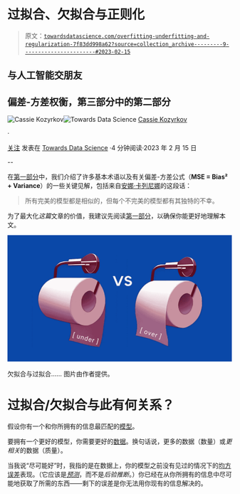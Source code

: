 # 过拟合、欠拟合与正则化

> 原文：[`towardsdatascience.com/overfitting-underfitting-and-regularization-7f83dd998a62?source=collection_archive---------9-----------------------#2023-02-15`](https://towardsdatascience.com/overfitting-underfitting-and-regularization-7f83dd998a62?source=collection_archive---------9-----------------------#2023-02-15)

## 与人工智能交朋友

## 偏差-方差权衡，第三部分中的第二部分

[](https://kozyrkov.medium.com/?source=post_page-----7f83dd998a62--------------------------------)![Cassie Kozyrkov](https://kozyrkov.medium.com/?source=post_page-----7f83dd998a62--------------------------------)[](https://towardsdatascience.com/?source=post_page-----7f83dd998a62--------------------------------)![Towards Data Science](https://towardsdatascience.com/?source=post_page-----7f83dd998a62--------------------------------) [Cassie Kozyrkov](https://kozyrkov.medium.com/?source=post_page-----7f83dd998a62--------------------------------)

·

[关注](https://medium.com/m/signin?actionUrl=https%3A%2F%2Fmedium.com%2F_%2Fsubscribe%2Fuser%2F2fccb851bb5e&operation=register&redirect=https%3A%2F%2Ftowardsdatascience.com%2Foverfitting-underfitting-and-regularization-7f83dd998a62&user=Cassie+Kozyrkov&userId=2fccb851bb5e&source=post_page-2fccb851bb5e----7f83dd998a62---------------------post_header-----------) 发表在 [Towards Data Science](https://towardsdatascience.com/?source=post_page-----7f83dd998a62--------------------------------) ·4 分钟阅读·2023 年 2 月 15 日[](https://medium.com/m/signin?actionUrl=https%3A%2F%2Fmedium.com%2F_%2Fvote%2Ftowards-data-science%2F7f83dd998a62&operation=register&redirect=https%3A%2F%2Ftowardsdatascience.com%2Foverfitting-underfitting-and-regularization-7f83dd998a62&user=Cassie+Kozyrkov&userId=2fccb851bb5e&source=-----7f83dd998a62---------------------clap_footer-----------)

--

[](https://medium.com/m/signin?actionUrl=https%3A%2F%2Fmedium.com%2F_%2Fbookmark%2Fp%2F7f83dd998a62&operation=register&redirect=https%3A%2F%2Ftowardsdatascience.com%2Foverfitting-underfitting-and-regularization-7f83dd998a62&source=-----7f83dd998a62---------------------bookmark_footer-----------)

在[第一部分](http://bit.ly/quaesita_bivar1)中，我们介绍了许多基本术语以及有关偏差-方差公式（**MSE = Bias² + Variance**）的一些关键见解，包括来自[安娜·卡列尼娜](https://www.goodreads.com/work/quotes/2507928)的这段话：

> 所有完美的模型都是相似的，但每个不完美的模型都有其独特的不幸。

为了最大化*这篇*文章的价值，我建议先阅读[第一部分](http://bit.ly/quaesita_bivar1)，以确保你能更好地理解本文。

![](img/6073e1755019bc63fad47ad5d1bed129.png)

欠拟合与过拟合…… 图片由作者提供。

# 过拟合/欠拟合与此有何关系？

假设你有一个和你所拥有的信息最匹配的[模型](http://bit.ly/quaesita_emperorm)。

要拥有一个更好的模型，你需要更好的[数据](http://bit.ly/quaesita_hist)。换句话说，更多的数据（数量）或*更相关*的数据（质量）。

当我说“尽可能好”时，我指的是在数据上，你的模型之前没有见过的情况下的[均方误差](http://bit.ly/quaesita_msefav)表现。（它应该是[*预测*](http://bit.ly/quaesita_parrot)，而不是*后验推断*。）你已经在从你所拥有的信息中尽可能地获取了所需的东西——剩下的误差是你无法用你现有的信息解决的。
